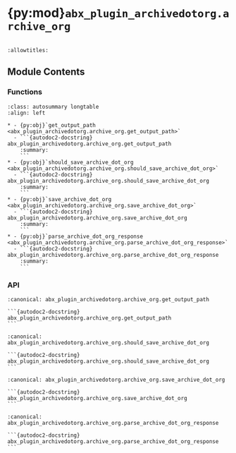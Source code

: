 # {py:mod}`abx_plugin_archivedotorg.archive_org`

```{py:module} abx_plugin_archivedotorg.archive_org
```

```{autodoc2-docstring} abx_plugin_archivedotorg.archive_org
:allowtitles:
```

## Module Contents

### Functions

````{list-table}
:class: autosummary longtable
:align: left

* - {py:obj}`get_output_path <abx_plugin_archivedotorg.archive_org.get_output_path>`
  - ```{autodoc2-docstring} abx_plugin_archivedotorg.archive_org.get_output_path
    :summary:
    ```
* - {py:obj}`should_save_archive_dot_org <abx_plugin_archivedotorg.archive_org.should_save_archive_dot_org>`
  - ```{autodoc2-docstring} abx_plugin_archivedotorg.archive_org.should_save_archive_dot_org
    :summary:
    ```
* - {py:obj}`save_archive_dot_org <abx_plugin_archivedotorg.archive_org.save_archive_dot_org>`
  - ```{autodoc2-docstring} abx_plugin_archivedotorg.archive_org.save_archive_dot_org
    :summary:
    ```
* - {py:obj}`parse_archive_dot_org_response <abx_plugin_archivedotorg.archive_org.parse_archive_dot_org_response>`
  - ```{autodoc2-docstring} abx_plugin_archivedotorg.archive_org.parse_archive_dot_org_response
    :summary:
    ```
````

### API

````{py:function} get_output_path()
:canonical: abx_plugin_archivedotorg.archive_org.get_output_path

```{autodoc2-docstring} abx_plugin_archivedotorg.archive_org.get_output_path
```
````

````{py:function} should_save_archive_dot_org(link: archivebox.index.schema.Link, out_dir: typing.Optional[pathlib.Path] = None, overwrite: typing.Optional[bool] = False) -> bool
:canonical: abx_plugin_archivedotorg.archive_org.should_save_archive_dot_org

```{autodoc2-docstring} abx_plugin_archivedotorg.archive_org.should_save_archive_dot_org
```
````

````{py:function} save_archive_dot_org(link: archivebox.index.schema.Link, out_dir: typing.Optional[pathlib.Path] = None, timeout: int = CURL_CONFIG.CURL_TIMEOUT) -> archivebox.index.schema.ArchiveResult
:canonical: abx_plugin_archivedotorg.archive_org.save_archive_dot_org

```{autodoc2-docstring} abx_plugin_archivedotorg.archive_org.save_archive_dot_org
```
````

````{py:function} parse_archive_dot_org_response(response: str) -> typing.Tuple[typing.List[str], typing.List[str]]
:canonical: abx_plugin_archivedotorg.archive_org.parse_archive_dot_org_response

```{autodoc2-docstring} abx_plugin_archivedotorg.archive_org.parse_archive_dot_org_response
```
````
